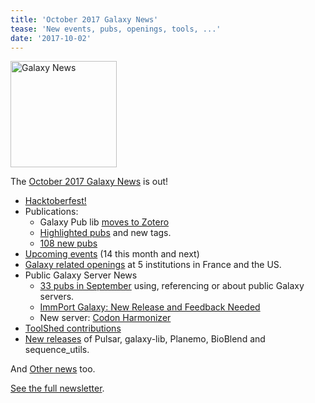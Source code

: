 ```yaml
---
title: 'October 2017 Galaxy News'
tease: 'New events, pubs, openings, tools, ...'
date: '2017-10-02'
---
```

[<img class="float-right" src="/images/galaxy-logos/GalaxyNews.png" alt="Galaxy News" width="170" />](/galaxy-updates/2017-10/)

The [October 2017 Galaxy News](/galaxy-updates/2017-10/) is out!

* [Hacktoberfest!](/galaxy-updates/2017-10/#hacktoberfest)
* Publications:
    * Galaxy Pub lib [moves to Zotero](/galaxy-updates/2017-10/#the-galaxy-publication-library-has-moved-to-zotero-)
    * [Highlighted pubs](/galaxy-updates/2017-10/#highlighted-publications) and new tags.
    * [108 new pubs](/galaxy-updates/2017-10/#publication-topics)
* [Upcoming events](/galaxy-updates/2017-10/#upcoming-events) (14 this month and next)
* [Galaxy related openings](/galaxy-updates/2017-10/#who-s-hiring) at 5 institutions in France and the US.
* Public Galaxy Server News
    * [33 pubs in September](/galaxy-updates/2017-10/#public-servers-in-september-s-publications) using, referencing or about public Galaxy servers.
    * [ImmPort Galaxy: New Release and Feedback Needed](/galaxy-updates/2017-10/#immport-galaxy-new-release-and-feedback-needed)
    * New server: [Codon Harmonizer](/galaxy-updates/2017-10/#codon-harmonizer)
* [ToolShed contributions](/galaxy-updates/2017-10/#toolshed-contributions)
* [New releases](/galaxy-updates/2017-10/#releases) of Pulsar, galaxy-lib, Planemo, BioBlend and sequence_utils.

And [Other news](/galaxy-updates/2017-10/#other-news) too.

[See the full newsletter](/galaxy-updates/2017-10/).

